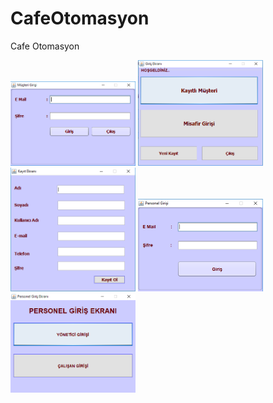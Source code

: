 # CafeOtomasyon
Cafe Otomasyon

<a href="https://github.com/HuseynKilic/CafeOtomasyon/blob/master/images/musterigiris.PNG" target="_blank">
<img src="https://github.com/HuseynKilic/CafeOtomasyon/blob/master/images/musterigiris.PNG" width="200" style="max-width:100%;"></a>

<a href="https://github.com/HuseynKilic/CafeOtomasyon/blob/master/images/musterigirisekrani.PNG" target="_blank">
<img src="https://github.com/HuseynKilic/CafeOtomasyon/blob/master/images/musterigirisekrani.PNG" width="200" style="max-width:100%;"></a>

<a href="https://github.com/HuseynKilic/CafeOtomasyon/blob/master/images/musterikayit.PNG" target="_blank">
<img src="https://github.com/HuseynKilic/CafeOtomasyon/blob/master/images/musterikayit.PNG" width="200" style="max-width:100%;"></a>

<a href="https://github.com/HuseynKilic/CafeOtomasyon/blob/master/images/personelgirisi.PNG" target="_blank">
<img src="https://github.com/HuseynKilic/CafeOtomasyon/blob/master/images/personelgirisi.PNG" width="200" style="max-width:100%;"></a>

<a href="https://github.com/HuseynKilic/CafeOtomasyon/blob/master/images/personelgirisekrani.PNG" target="_blank">
<img src="https://github.com/HuseynKilic/CafeOtomasyon/blob/master/images/personelgirisekrani.PNG" width="200" style="max-width:100%;"></a>
